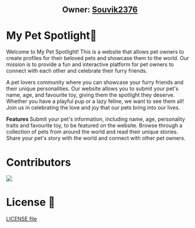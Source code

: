 
<h2 align="center"><b>Owner: <a href="https://github.com/Souvik2376">Souvik2376</a></b></h2>

# My Pet Spotlight💫

Welcome to My Pet Spotlight! This is a website that allows pet owners to create profiles for their beloved pets and showcase them to the world. Our mission is to provide a fun and interactive platform for pet owners to connect with each other and celebrate their furry friends.

A pet lovers community where you can showcase your furry friends and their unique personalities. 
Our website allows you to submit your pet's name, age, and favourite toy, giving them the spotlight they deserve. 
Whether you have a playful pup or a lazy feline, we want to see them all! Join us in celebrating the love and joy that our pets bring into our lives.

<strong> Features </strong>
Submit your pet's information, including name, age, personality traits and favourite toy, to be featured on the website.
Browse through a collection of pets from around the world and read their unique stories.
Share your pet's story with the world and connect with other pet owners.


# Contributors
 
<a href="https://github.com/Souvik2376/Hacktober-Fest-2023-MyPetSpotlight/graphs/contributors">
  <img src="https://contrib.rocks/image?repo=Souvik2376/Hacktober-Fest-2023-MyPetSpotlight" />
</a>

# License 📝

<a href="https://github.com/Souvik2376/Hacktober-Fest-2023-MyPetSpotlight/blob/main/LICENSE">LICENSE file<a/>



